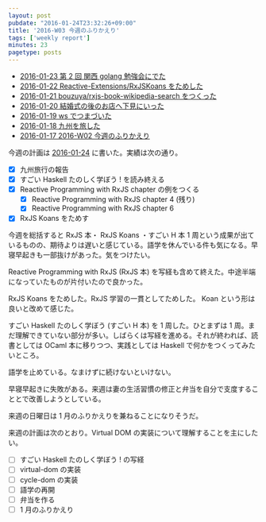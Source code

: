 ```yaml
---
layout: post
pubdate: "2016-01-24T23:32:26+09:00"
title: '2016-W03 今週のふりかえり'
tags: ['weekly report']
minutes: 23
pagetype: posts
---
```

- [2016-01-23 第 2 回 関西 golang 勉強会にでた][2016-01-23]
- [2016-01-22 Reactive-Extensions/RxJSKoans をためした][2016-01-22]
- [2016-01-21 bouzuya/rxjs-book-wikipedia-search をつくった][2016-01-21]
- [2016-01-20 結婚式の後のお店へ下見にいった][2016-01-20]
- [2016-01-19 ws でつまづいた][2016-01-19]
- [2016-01-18 九州を旅した][2016-01-18]
- [2016-01-17 2016-W02 今週のふりかえり][2016-01-17]

今週の計画は [2016-01-24][] に書いた。実績は次の通り。

- [x] 九州旅行の報告
- [x] すごい Haskell たのしく学ぼう ! を読み終える
- [x] Reactive Programming with RxJS chapter の例をつくる
  - [x] Reactive Programming with RxJS chapter 4 (残り)
  - [x] Reactive Programming with RxJS chapter 6
- [x] RxJS Koans をためす

今週を総括すると RxJS 本・ RxJS Koans ・すごい H 本 1 周という成果が出ているものの、期待よりは遅いと感じている。語学を休んでいる件も気になる。早寝早起きも一部抜けがあった。気をつけたい。

Reactive Programming with RxJS (RxJS 本) を写経も含めて終えた。中途半端になっていたものが片付いたので良かった。

RxJS Koans をためした。RxJS 学習の一貫としてためした。 Koan という形は良いと改めて感じた。

すごい Haskell たのしく学ぼう (すごい H 本) を 1 周した。ひとまずは 1 周。まだ理解できていない部分が多い。しばらくは写経を進める。それが終われば、読書としては OCaml 本に移りつつ、実践としては Haskell で何かをつくってみたいところ。

語学を止めている。なまけずに続けないといけない。

早寝早起きに失敗がある。来週は妻の生活習慣の修正と弁当を自分で支度することとで改善しようとしている。

来週の日曜日は 1 月のふりかえりを兼ねることになりそうだ。

来週の計画は次のとおり。Virtual DOM の実装について理解することを主にしたい。

- [ ] すごい Haskell たのしく学ぼう ! の写経
- [ ] virtual-dom の実装
- [ ] cycle-dom の実装
- [ ] 語学の再開
- [ ] 弁当を作る
- [ ] 1 月のふりかえり

[2016-01-17]: http://blog.bouzuya.net/2016/01/17/
[2016-01-18]: http://blog.bouzuya.net/2016/01/18/
[2016-01-19]: http://blog.bouzuya.net/2016/01/19/
[2016-01-20]: http://blog.bouzuya.net/2016/01/20/
[2016-01-21]: http://blog.bouzuya.net/2016/01/21/
[2016-01-22]: http://blog.bouzuya.net/2016/01/22/
[2016-01-23]: http://blog.bouzuya.net/2016/01/23/
[2016-01-24]: http://blog.bouzuya.net/2016/01/24/
